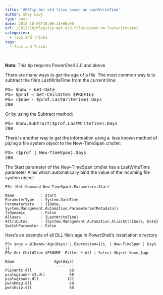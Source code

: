 ```yaml
---
title: '#PSTip Get old files based on LastWriteTime'
author: Shay Levy
type: post
date: 2012-10-05T18:00:41+00:00
url: /2012/10/05/pstip-get-old-files-based-on-lastwritetime/
categories:
  - Tips and Tricks
tags:
  - Tips and Tricks

---
```

**Note**: This tip requires PowerShell 2.0 and above

There are many ways to get the age of a file. The most common way is to subtract the file&#8217;s LastWriteTime from the current time:

<pre class="brush: powershell; title: ; notranslate" title="">PS&gt; $now = Get-Date
PS&gt; $prof = Get-ChildItem $PROFILE
PS&gt; ($now - $prof.LastWriteTime).Days
280
</pre>

Or by using the Subtract method:

<pre class="brush: powershell; title: ; notranslate" title="">PS&gt; $now.Subtract($prof.LastWriteTime).Days
280
</pre>

There is another way to get the information using a  less known method of piping a file system object to the New-TimeSpan cmdlet:

<pre class="brush: powershell; title: ; notranslate" title="">PS&gt; ($prof | New-TimeSpan).Days
280
</pre>

The Start parameter of the New-TimeSpan cmdlet has a LastWriteTime parameter Alias which automatically bind the value of the incoming file system object

```
PS> (Get-Command New-TimeSpan).Parameters.Start

Name            : Start
ParameterType   : System.DateTime
ParameterSets   : {[Date, System.Management.Automation.ParameterSetMetadata]}
IsDynamic       : False
Aliases         : {LastWriteTime}
Attributes      : {System.Management.Automation.AliasAttribute, Date}
SwitchParameter : False
```

Here&#8217;s an example of all DLL file&#8217;s age in PowerShell&#8217;s installation directory

```
PS> $age = @{Name='Age(Days)'; Expression={($_ | New-TimeSpan ).Days }}
PS> Get-ChildItem $PSHOME -Filter *.dll | Select-Object Name,$age

Name                  Age(Days)
----                  ---------
PSEvents.dll                 68
pspluginwkr-v3.dll           68
pspluginwkr.dll             121
pwrshmsg.dll                 68
pwrshsip.dll                 68
```

